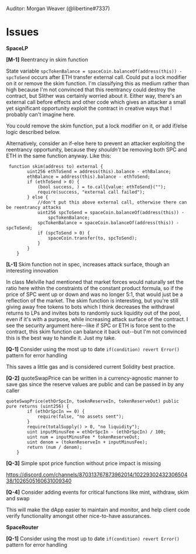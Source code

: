Auditor: Morgan Weaver (@libertine#7337)

# Issues


**SpaceLP**

**[M-1]** Reentrancy in skim function  
  
State variable `spcTokenBalance = spaceCoin.balanceOf(address(this)) - spcToSend` occurs after ETH transfer external call.  Could put a lock modifier on it or remove the skim function.  I'm classifying this as medium rather than high because I'm not convinced that this reentrancy could destroy the contract, but Slither was certainly worried about it. Either way, there's an external call before effects and other code which gives an attacker a small yet significant opportunity exploit the contract in creative ways that I probably can't imagine here. 

You could remove the skim function, put a lock modifier on it, or add if/else logic described below.  

Alternatively, consider an if-else here to prevent an attacker exploiting the reentrancy opportunity, because they *shouldn't* be removing both SPC and ETH in the same function anyway.  Like this:
```
 function skim(address to) external {
        uint256 ethToSend = address(this).balance - ethBalance;
        ethBalance = address(this).balance - ethToSend;
        if (ethToSend > 0) {
            (bool success, ) = to.call{value: ethToSend}("");
            require(success, "external call failed");
        } else {
            //don't put this above external call, otherwise there can be reentrancy attacks
            uint256 spcToSend = spaceCoin.balanceOf(address(this)) -
                spcTokenBalance;
            spcTokenBalance = spaceCoin.balanceOf(address(this)) - spcToSend;
            if (spcToSend > 0) {
                spaceCoin.transfer(to, spcToSend);
            }
        }
    }
```

**[L-1]** Skim function not in spec, increases attack surface, though an interesting innovation  
  
In class Melville had mentioned that market forces would naturally set the ratio here within the constraints of the constant product formula, so if the price of SPC went up or down and was no longer 5:1, that would just be a reflection of the market.  The skim function is interesting, but you're still giving away free tokens to bots which I think decreases the withdrawl returns to LPs and invites bots to randomly suck liquidity out of the pool, even if it's with a purpose, while increasing attack surface of the contract.  I see the security argument here--like if SPC or ETH is force sent to the contract, this skim function can balance it back out--but I'm not convinced this is the best way to handle it. Just my take.


**[Q-1]** Consider using the most up to date `if(condition) revert Error()` pattern for error handling  

This saves a little gas and is considered current Solidity best practice. 

**[Q-2]** quoteSwapPrice can be written in a currency-agnostic manner to save gas since the reserve values are public and can be passed in by any caller  
  
```
quoteSwapPrice(ethOrSpcIn, toeknReserveIn, tokenReserveOut) public pure returns (uint256) {
        if (ethOrSpcIn == 0) {
            require(false, "no assets sent");
        }
        require(totalSupply() > 0, "no liquidity");
        uint inputMinusFee = ethOrSpcIn - (ethOrSpcIn) / 100;
        uint num = inputMinusFee * tokenReserveOut;
        uint denom = (tokenReserveIn + inputMinusFee);
        return (num / denom);
    }
```

**[Q-3]** Simple spot price function without price impact is missing  
  
https://discord.com/channels/870313767873962014/1022930243230650438/1026505160631009340

**[Q-4]** Consider adding events for critical functions like mint, withdraw, skim and swap  

This will make the dApp easier to maintain and monitor, and help client code verify functionality amongst other nice-to-have assurances.


**SpaceRouter**

**[Q-1]** Consider using the most up to date `if(condition) revert Error()` pattern for error handling  



 